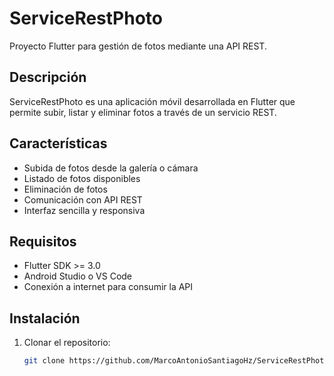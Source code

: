 # ServiceRestPhoto

Proyecto Flutter para gestión de fotos mediante una API REST.

## Descripción
ServiceRestPhoto es una aplicación móvil desarrollada en Flutter que permite subir, listar y eliminar fotos a través de un servicio REST.

## Características
- Subida de fotos desde la galería o cámara
- Listado de fotos disponibles
- Eliminación de fotos
- Comunicación con API REST
- Interfaz sencilla y responsiva

## Requisitos
- Flutter SDK >= 3.0
- Android Studio o VS Code
- Conexión a internet para consumir la API

## Instalación
1. Clonar el repositorio:
   ```bash
   git clone https://github.com/MarcoAntonioSantiagoHz/ServiceRestPhoto.git
